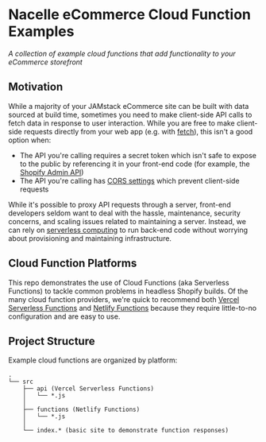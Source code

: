 # Nacelle eCommerce Cloud Function Examples

_A collection of example cloud functions that add functionality to your eCommerce storefront_

## Motivation

While a majority of your JAMstack eCommerce site can be built with data sourced at build time, sometimes you need to make client-side API calls to fetch data in response to user interaction. While you are free to make client-side requests directly from your web app (e.g. with [fetch](https://developer.mozilla.org/en-US/docs/Web/API/Fetch_API)), this isn't a good option when:

- The API you're calling requires a secret token which isn't safe to expose to the public by referencing it in your front-end code (for example, the [Shopify Admin API](https://shopify.dev/docs/admin-api))
- The API you're calling has [CORS settings](https://developer.mozilla.org/en-US/docs/Web/HTTP/CORS) which prevent client-side requests

While it's possible to proxy API requests through a server, front-end developers seldom want to deal with the hassle, maintenance, security concerns, and scaling issues related to maintaining a server. Instead, we can rely on [serverless computing](https://en.wikipedia.org/wiki/Serverless_computing) to run back-end code without worrying about provisioning and maintaining infrastructure.

## Cloud Function Platforms

This repo demonstrates the use of Cloud Functions (aka Serverless Functions) to tackle common problems in headless Shopify builds. Of the many cloud function providers, we're quick to recommend both [Vercel Serverless Functions](https://vercel.com/docs/serverless-functions/introduction) and [Netlify Functions](https://www.netlify.com/products/functions/) because they require little-to-no configuration and are easy to use.

## Project Structure

Example cloud functions are organized by platform:

```tree
.
└── src
    ├── api (Vercel Serverless Functions)
    │   └── *.js
    │
    ├── functions (Netlify Functions)
    │   └── *.js
    │
    └── index.* (basic site to demonstrate function responses)
```
